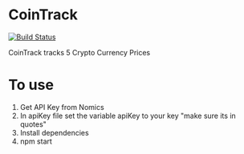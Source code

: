 # CoinTrack

[![Build Status](https://travis-ci.org/joemccann/dillinger.svg?branch=master)](https://travis-ci.org/joemccann/dillinger)

CoinTrack tracks 5 Crypto Currency Prices

# To use

1. Get API Key from Nomics
2. In apiKey file set the variable apiKey to your key "make sure its in quotes"
3. Install dependencies
4. npm start
